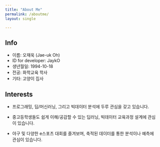 ```yaml
---
title: "About Me"
permalink: /aboutme/
layout: single

---
```


## Info

* 이름: 오재욱 (Jae-uk Oh)
* ID for developer: JaykO
* 생년월일: 1994-10-18
* 전공: 화학교육 학사
* 기타: 고양이 집사



## Interests

- 프로그래밍, 딥/머신러닝, 그리고 빅데이터 분석에 두루 관심을 갖고 있습니다.

- 중고등학생들도 쉽게 이해/공감할 수 있는 딥러닝, 빅데이터 교육과정 설계에 관심이 있습니다.

- 야구 및 다양한 e스포츠 대회를 즐겨보며, 축적된 데이터를 통한 분석이나 예측에 관심이 있습니다.

   